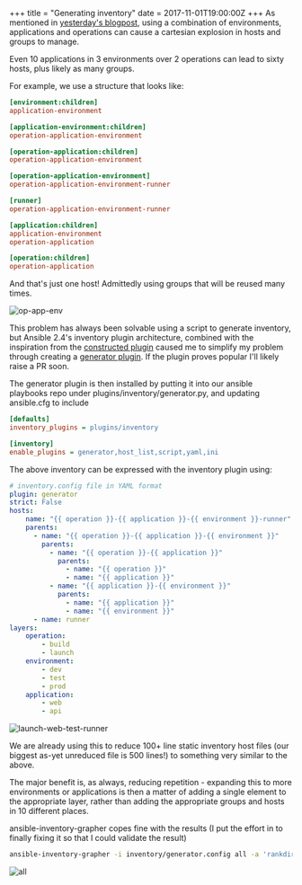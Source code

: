 +++
title = "Generating inventory"
date = 2017-11-01T19:00:00Z
+++
As mentioned in [yesterday's blogpost](/2017/10/31/making-the-most-of-inventory.html),
using a combination of environments, applications and operations can cause a cartesian
explosion in hosts and groups to manage.
<!--more-->
Even 10 applications in 3 environments over 2 operations can lead to sixty hosts, plus
likely as many groups.

For example, we use a structure that looks like:

```ini
[environment:children]
application-environment

[application-environment:children]
operation-application-environment

[operation-application:children]
operation-application-environment

[operation-application-environment]
operation-application-environment-runner

[runner]
operation-application-environment-runner

[application:children]
application-environment
operation-application

[operation:children]
operation-application
```


And that's just one host! Admittedly using groups that will be reused many times.

![op-app-env](/images/op-app-env.png)

This problem has always been solvable using a script to generate inventory, but Ansible
2.4's inventory plugin architecture, combined with the inspiration from the
[constructed plugin](https://docs.ansible.com/ansible/devel/plugins/inventory/constructed.html)
caused me to simplify my problem through creating a
[generator plugin](https://github.com/willthames/ansible/blob/generator_inventory_plugin/lib/ansible/plugins/inventory/generator.py).
If the plugin proves popular I'll likely raise a PR soon.

The generator plugin is then installed by putting it into our ansible
playbooks repo under plugins/inventory/generator.py, and updating ansible.cfg to
include

```ini
[defaults]
inventory_plugins = plugins/inventory

[inventory]
enable_plugins = generator,host_list,script,yaml,ini
```

The above inventory can be expressed with the inventory plugin using:

```yaml
# inventory.config file in YAML format
plugin: generator
strict: False
hosts:
    name: "{{ operation }}-{{ application }}-{{ environment }}-runner"
    parents:
      - name: "{{ operation }}-{{ application }}-{{ environment }}"
        parents:
          - name: "{{ operation }}-{{ application }}"
            parents:
              - name: "{{ operation }}"
              - name: "{{ application }}"
          - name: "{{ application }}-{{ environment }}"
            parents:
              - name: "{{ application }}"
              - name: "{{ environment }}"
      - name: runner
layers:
    operation:
        - build
        - launch
    environment:
        - dev
        - test
        - prod
    application:
        - web
        - api

```

![launch-web-test-runner](/images/launch-web-test-runner.png)

We are already using this to reduce 100+ line static inventory host files (our
biggest as-yet unreduced file is 500 lines!) to something very similar to the above.

The major benefit is, as always, reducing repetition - expanding this to more environments
or applications is then a matter of adding a single element to the appropriate layer,
rather than adding the appropriate groups and hosts in 10 different places.

ansible-inventory-grapher copes fine with the results (I put the effort in to
finally fixing it so that I could validate the result)

```sh
ansible-inventory-grapher -i inventory/generator.config all -a 'rankdir=LR;' -q | dot -Tpng | display png:-
```

![all](/images/all.png)
